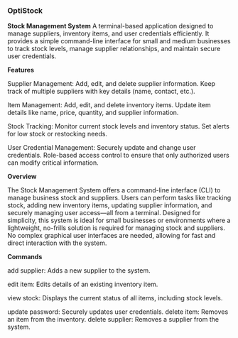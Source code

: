 ### OptiStock

**Stock Management System**
A terminal-based application designed to manage suppliers, inventory items, and user credentials efficiently. It provides a simple command-line interface for small and medium businesses to track stock levels, manage supplier relationships, and maintain secure user credentials.

**Features**

Supplier Management:
Add, edit, and delete supplier information.
Keep track of multiple suppliers with key details (name, contact, etc.).

Item Management:
Add, edit, and delete inventory items.
Update item details like name, price, quantity, and supplier information.

Stock Tracking:
Monitor current stock levels and inventory status.
Set alerts for low stock or restocking needs.

User Credential Management:
Securely update and change user credentials.
Role-based access control to ensure that only authorized users can modify critical information.

**Overview**

The Stock Management System offers a command-line interface (CLI) to manage business stock and suppliers. Users can perform tasks like tracking stock, adding new inventory items, updating supplier information, and securely managing user access—all from a terminal.
Designed for simplicity, this system is ideal for small businesses or environments where a lightweight, no-frills solution is required for managing stock and suppliers. No complex graphical user interfaces are needed, allowing for fast and direct interaction with the system.

**Commands**

add supplier: Adds a new supplier to the system.

edit item: Edits details of an existing inventory item.

view stock: Displays the current status of all items, including stock levels.

update password: Securely updates user credentials.
delete item: Removes an item from the inventory.
delete supplier: Removes a supplier from the system.

